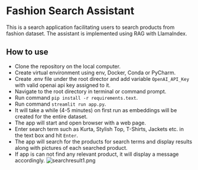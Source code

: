 # Fashion Search Assistant
This is a search application facilitating users to search products from fashion dataset. The assistant is implemented using RAG with LlamaIndex.

## How to use
- Clone the repository on the local computer.
- Create virtual environment using env, Docker, Conda or PyCharm.
- Create .env file under the root director and add variable `OpenAI_API_Key` with valid openai api key assigned to it.
- Navigate to the root directory in terminal or command prompt.
- Run command `pip install -r requirements.text`.
- Run command `streamlit run app.py`.
- It will take a while (4-5 minutes) on first run as embeddings will be created for the entire dataset.
- The app will start and open browser with a web page.
- Enter search term such as Kurta, Stylish Top, T-Shirts, Jackets etc. in the text box and hit `Enter`.
- The app will search for the products for search terms and display results along with pictures of each searched product.
- If app is can not find any relevant product, it will display a message accordingly.
  ![searchresult1.png](../searchresult1.png)